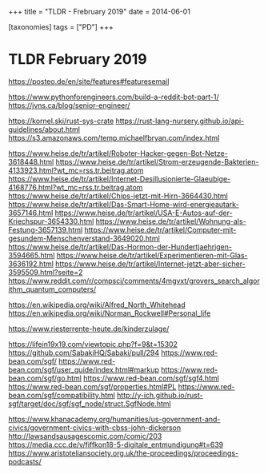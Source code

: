 +++
title = "TLDR - Frebruary 2019"
date = 2014-06-01

[taxonomies]
tags = ["PD"]
+++

# TLDR  February 2019

https://posteo.de/en/site/features#featuresemail

https://www.pythonforengineers.com/build-a-reddit-bot-part-1/
https://jvns.ca/blog/senior-engineer/

https://kornel.ski/rust-sys-crate
https://rust-lang-nursery.github.io/api-guidelines/about.html
https://s3.amazonaws.com/temp.michaelfbryan.com/index.html

https://www.heise.de/tr/artikel/Roboter-Hacker-gegen-Bot-Netze-3618448.html
https://www.heise.de/tr/artikel/Strom-erzeugende-Bakterien-4133923.html?wt_mc=rss.tr.beitrag.atom
https://www.heise.de/tr/artikel/Internet-Desillusionierte-Glaeubige-4168776.html?wt_mc=rss.tr.beitrag.atom
https://www.heise.de/tr/artikel/Chips-jetzt-mit-Hirn-3664430.html
https://www.heise.de/tr/artikel/Das-Smart-Home-wird-energieautark-3657146.html
https://www.heise.de/tr/artikel/USA-E-Autos-auf-der-Kriechspur-3654330.html
https://www.heise.de/tr/artikel/Wohnung-als-Festung-3657139.html
https://www.heise.de/tr/artikel/Computer-mit-gesundem-Menschenverstand-3649020.html
https://www.heise.de/tr/artikel/Das-Hormon-der-Hundertjaehrigen-3594665.html
https://www.heise.de/tr/artikel/Experimentieren-mit-Glas-3636192.html
https://www.heise.de/tr/artikel/Internet-jetzt-aber-sicher-3595509.html?seite=2
https://www.reddit.com/r/compsci/comments/4mgvxt/grovers_search_algorithm_quantum_computers/


https://en.wikipedia.org/wiki/Alfred_North_Whitehead
https://en.wikipedia.org/wiki/Norman_Rockwell#Personal_life

https://www.riesterrente-heute.de/kinderzulage/

https://lifein19x19.com/viewtopic.php?f=9&t=15302
https://github.com/SabakiHQ/Sabaki/pull/294
https://www.red-bean.com/sgf/
https://www.red-bean.com/sgf/user_guide/index.html#markup
https://www.red-bean.com/sgf/go.html
https://www.red-bean.com/sgf/sgf4.html
https://www.red-bean.com/sgf/properties.html#PL
https://www.red-bean.com/sgf/compatibility.html
http://y-ich.github.io/rust-sgf/target/doc/sgf/sgf_node/struct.SgfNode.html

https://www.khanacademy.org/humanities/us-government-and-civics/government-civics-with-cbss-john-dickerson
http://lawsandsausagescomic.com/comic/203
https://media.ccc.de/v/fiffkon18-5-digitale_entmundigung#t=639
https://www.aristoteliansociety.org.uk/the-proceedings/proceedings-podcasts/
